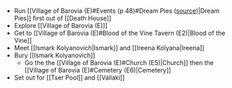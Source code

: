 - Run [[Village of Barovia (E)#Events (p 48)#Dream Pies ([source](https://www.reddit.com/r/CurseofStrahd/comments/8xu9lo/fleshing_out_curse_of_strahd_the_village_of/))|Dream Pies]] first out of [[Death House]]
- Explore [[Village of Barovia (E)]]
- Get to [[Village of Barovia (E)#Blood of the Vine Tavern (E2)|Blood of the Vine]]
- Meet [[Ismark Kolyanovich|Ismark]] and [[Ireena Kolyana|Ireena]]
- Bury [[Ismark Kolyanovich]]
	- Go the the [[Village of Barovia (E)#Church (E5)|Church]] then the [[Village of Barovia (E)#Cemetery (E6)|Cemetery]]
- Set out for [[Tser Pool]] and [[Vallaki]]